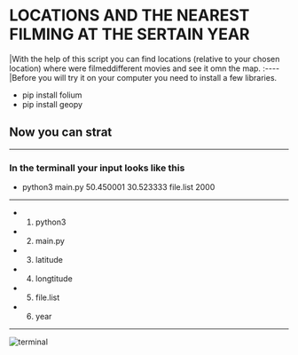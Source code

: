 # LOCATIONS AND THE NEAREST FILMING AT THE SERTAIN YEAR
|With the help of this script you can find locations (relative to your chosen location) where were  filmeddifferent movies and see it omn the map.
:----
|Before you will try it on your computer you need to install a few libraries.
 - pip install folium
 - pip install geopy

## Now you can strat 
----
### In the terminall your input    looks like this 

 - python3 main.py 50.450001 30.523333 file.list 2000 
------
- 1) python3
- 2) main.py
- 3) latitude
- 4) longtitude
- 5) file.list 
- 6) year
---
![terminal](https://user-images.githubusercontent.com/124767162/220444035-ccc80808-071a-42d8-bf68-b240986daa02.png)
